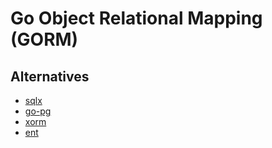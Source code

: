 # Go Object Relational Mapping (GORM)

<!--
https://app.pluralsight.com/library/courses/gorm-go-object-relational-mapper/table-of-contents
-->

## Alternatives

- [sqlx](https://github.com/jmoiron/sqlx)
- [go-pg](https://github.com/go-pg/pg)
- [xorm](https://github.com/go-xorm/xorm)
- [ent](https://github.com/facebook/ent)
